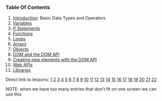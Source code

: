 ### Table Of Contents

1. [Introduction](#lesson1): Basic Data Types and Operators
1. [Variables](#lesson2:variables)
1. [If Statements](#lesson4:if)
1. [Functions](#lesson5:functions)
1. [Loops](#lesson8:loops)
1. [Arrays](#lesson10:arrays)
1. [Objects](#lesson12:objects)
1. [DOM and the DOM API](#lesson14:DOM)
1. [Creating new elements with the DOM API](#lesson16:dom-creating-elements)
1. [Web APIs](#lesson19:WebAPI)
1. [Libraries](#lesson21:Libraries)

Direct link to lessons: [1](#lesson1) [2](#lesson2) [3](#lesson3) [4](#lesson4) [5](#lesson5) [6](#lesson6) [7](#lesson7) [8](#lesson8) [9](#lesson9) [10](#lesson10) [11](#lesson11) [12](#lesson12) [13](#lesson13) [14](#lesson14) [15](#lesson15) [16](#lesson16) [17](#lesson17) [18](#lesson18) [19](#lesson19) [20](#lesson20) [21](#lesson21) [22](#lesson22)

NOTE: when we have too many entries that don't fit on one screen
we can use this <!-- .slide: style="font-size:80%" -->

